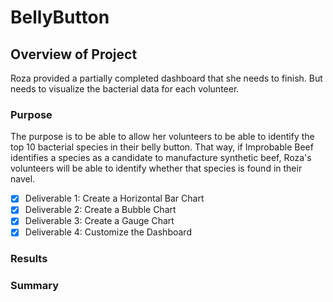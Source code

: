# BellyButton

## Overview of Project
Roza provided a partially completed dashboard that she needs to finish. But needs to visualize the bacterial data for each volunteer.

### Purpose
The purpose is to be able to allow her volunteers to be able to identify the top 10 bacterial species in their belly button. That way, if Improbable Beef identifies a species as a candidate to manufacture synthetic beef, Roza's volunteers will be able to identify whether that species is found in their navel.

- [x] Deliverable 1: Create a Horizontal Bar Chart
- [x] Deliverable 2: Create a Bubble Chart
- [x] Deliverable 3: Create a Gauge Chart
- [x] Deliverable 4: Customize the Dashboard

### Results

### Summary